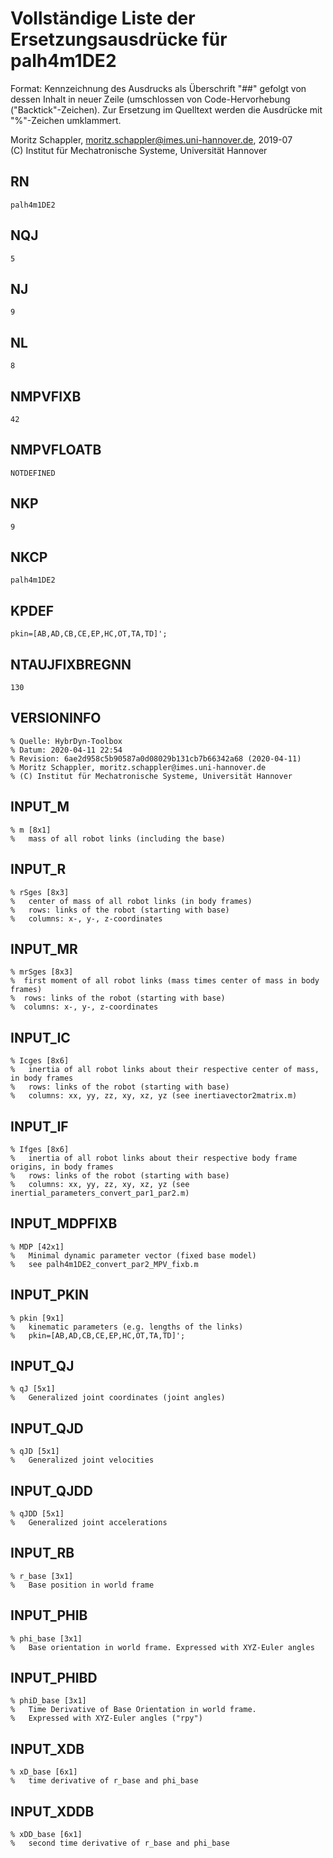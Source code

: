 # Vollständige Liste der Ersetzungsausdrücke für palh4m1DE2
Format: Kennzeichnung des Ausdrucks als Überschrift "##" gefolgt von dessen Inhalt in neuer Zeile (umschlossen von Code-Hervorhebung ("Backtick"-Zeichen).
Zur Ersetzung im Quelltext werden die Ausdrücke mit "%"-Zeichen umklammert.

Moritz Schappler, moritz.schappler@imes.uni-hannover.de, 2019-07  
(C) Institut für Mechatronische Systeme, Universität Hannover

## RN

```
palh4m1DE2
```

## NQJ

```
5
```

## NJ

```
9
```

## NL

```
8
```

## NMPVFIXB

```
42
```

## NMPVFLOATB

```
NOTDEFINED
```

## NKP

```
9
```

## NKCP

```
palh4m1DE2
```

## KPDEF

```
pkin=[AB,AD,CB,CE,EP,HC,OT,TA,TD]';
```

## NTAUJFIXBREGNN

```
130
```

## VERSIONINFO

```
% Quelle: HybrDyn-Toolbox
% Datum: 2020-04-11 22:54
% Revision: 6ae2d958c5b90587a0d08029b131cb7b66342a68 (2020-04-11)
% Moritz Schappler, moritz.schappler@imes.uni-hannover.de
% (C) Institut für Mechatronische Systeme, Universität Hannover
```

## INPUT_M

```
% m [8x1]
%   mass of all robot links (including the base)
```

## INPUT_R

```
% rSges [8x3]
%   center of mass of all robot links (in body frames)
%   rows: links of the robot (starting with base)
%   columns: x-, y-, z-coordinates
```

## INPUT_MR

```
% mrSges [8x3]
%  first moment of all robot links (mass times center of mass in body frames)
%  rows: links of the robot (starting with base)
%  columns: x-, y-, z-coordinates
```

## INPUT_IC

```
% Icges [8x6]
%   inertia of all robot links about their respective center of mass, in body frames
%   rows: links of the robot (starting with base)
%   columns: xx, yy, zz, xy, xz, yz (see inertiavector2matrix.m)
```

## INPUT_IF

```
% Ifges [8x6]
%   inertia of all robot links about their respective body frame origins, in body frames
%   rows: links of the robot (starting with base)
%   columns: xx, yy, zz, xy, xz, yz (see inertial_parameters_convert_par1_par2.m)
```

## INPUT_MDPFIXB

```
% MDP [42x1]
%   Minimal dynamic parameter vector (fixed base model)
%   see palh4m1DE2_convert_par2_MPV_fixb.m
```

## INPUT_PKIN

```
% pkin [9x1]
%   kinematic parameters (e.g. lengths of the links)
%   pkin=[AB,AD,CB,CE,EP,HC,OT,TA,TD]';
```

## INPUT_QJ

```
% qJ [5x1]
%   Generalized joint coordinates (joint angles)
```

## INPUT_QJD

```
% qJD [5x1]
%   Generalized joint velocities
```

## INPUT_QJDD

```
% qJDD [5x1]
%   Generalized joint accelerations
```

## INPUT_RB

```
% r_base [3x1]
%   Base position in world frame
```

## INPUT_PHIB

```
% phi_base [3x1]
%   Base orientation in world frame. Expressed with XYZ-Euler angles
```

## INPUT_PHIBD

```
% phiD_base [3x1]
%   Time Derivative of Base Orientation in world frame.
%   Expressed with XYZ-Euler angles ("rpy")
```

## INPUT_XDB

```
% xD_base [6x1]
%   time derivative of r_base and phi_base
```

## INPUT_XDDB

```
% xDD_base [6x1]
%   second time derivative of r_base and phi_base
```

